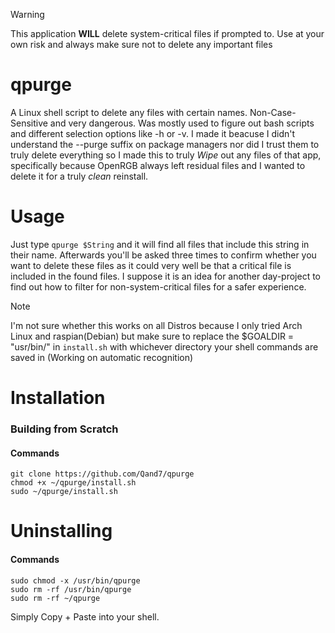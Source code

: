 > [!WARNING]
> This application **WILL** delete system-critical files if prompted to. Use at your own risk and always make sure not to delete any important files

# qpurge
A Linux shell script to delete any files with certain names. Non-Case-Sensitive and very dangerous. Was mostly used to figure out bash scripts and different selection options like -h or -v. I made it beacuse I didn't understand the --purge suffix on package managers nor did I trust them to truly delete everything so I made this to truly *Wipe* out any files of that app, specifically because OpenRGB always left residual files and I wanted to delete it for a truly *clean* reinstall.

# Usage
Just type ```qpurge $String``` and it will find all files that include this string in their name. Afterwards you'll be asked three times to confirm whether you want to delete these files as it could very well be that a critical file is included in the found files. I suppose it is an idea for another day-project to find out how to filter for non-system-critical files for a safer experience.

> [!NOTE]
> I'm not sure whether this works on all Distros because I only tried Arch Linux and raspian(Debian) but make sure to replace the $GOALDIR = "usr/bin/" in ```install.sh``` with whichever directory your shell commands are saved in (Working on automatic recognition)

# Installation
### Building from Scratch
#### Commands
```shell
git clone https://github.com/Qand7/qpurge
chmod +x ~/qpurge/install.sh
sudo ~/qpurge/install.sh
```

# Uninstalling
#### Commands
```shell
sudo chmod -x /usr/bin/qpurge
sudo rm -rf /usr/bin/qpurge
sudo rm -rf ~/qpurge
```
Simply Copy + Paste into your shell.
